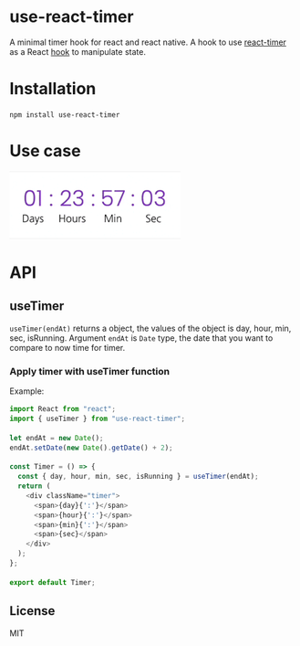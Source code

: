 # use-react-timer

A minimal timer hook for react and react native.
A hook to use [react-timer](https://github.com/HuynhTuanWD/use-react-timer) as a React [hook](https://reactjs.org/docs/hooks-intro.html) to manipulate state.

# Installation

`npm install use-react-timer`

# Use case

![Use case](https://raw.githubusercontent.com/HuynhTuanWD/use-react-timer/master/example/timer-use-case.gif)

# API

## useTimer

`useTimer(endAt)` returns a object, the values of the object is day, hour, min, sec, isRunning. 
Argument `endAt` is `Date` type, the date that you want to compare to now time for timer. 

### Apply timer with useTimer function

Example: 

```javascript
import React from "react";
import { useTimer } from "use-react-timer";

let endAt = new Date();
endAt.setDate(new Date().getDate() + 2);

const Timer = () => {
  const { day, hour, min, sec, isRunning } = useTimer(endAt);
  return (
    <div className="timer">
      <span>{day}{':'}</span>
      <span>{hour}{':'}</span>
      <span>{min}{':'}</span>
      <span>{sec}</span>
    </div>
  );
};

export default Timer;

```

## License

MIT